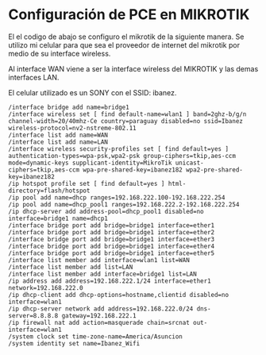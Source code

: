 # Configuración de PCE en MIKROTIK

El el codigo de abajo se configuro el mikrotik de la siguiente manera. Se utilizo mi celular para que sea el proveedor de internet del mikrotik por medio de su interface wireless.

Al interface WAN viene a ser la interface wireless del MIKROTIK y las demas interfaces LAN.

El celular utilizado es un SONY con el SSID: ibanez.


```
/interface bridge add name=bridge1
/interface wireless set [ find default-name=wlan1 ] band=2ghz-b/g/n channel-width=20/40mhz-Ce country=paraguay disabled=no ssid=Ibanez wireless-protocol=nv2-nstreme-802.11
/interface list add name=WAN
/interface list add name=LAN
/interface wireless security-profiles set [ find default=yes ] authentication-types=wpa-psk,wpa2-psk group-ciphers=tkip,aes-ccm mode=dynamic-keys supplicant-identity=MikroTik unicast-ciphers=tkip,aes-ccm wpa-pre-shared-key=ibanez182 wpa2-pre-shared-key=ibanez182
/ip hotspot profile set [ find default=yes ] html-directory=flash/hotspot
/ip pool add name=dhcp ranges=192.168.222.100-192.168.222.254
/ip pool add name=dhcp_pool1 ranges=192.168.222.2-192.168.222.254
/ip dhcp-server add address-pool=dhcp_pool1 disabled=no interface=bridge1 name=dhcp1
/interface bridge port add bridge=bridge1 interface=ether1
/interface bridge port add bridge=bridge1 interface=ether2
/interface bridge port add bridge=bridge1 interface=ether3
/interface bridge port add bridge=bridge1 interface=ether4
/interface bridge port add bridge=bridge1 interface=ether5
/interface list member add interface=wlan1 list=WAN
/interface list member add list=LAN
/interface list member add interface=bridge1 list=LAN
/ip address add address=192.168.222.1/24 interface=ether1 network=192.168.222.0
/ip dhcp-client add dhcp-options=hostname,clientid disabled=no interface=wlan1
/ip dhcp-server network add address=192.168.222.0/24 dns-server=8.8.8.8 gateway=192.168.222.1
/ip firewall nat add action=masquerade chain=srcnat out-interface=wlan1
/system clock set time-zone-name=America/Asuncion
/system identity set name=Ibanez_Wifi
```